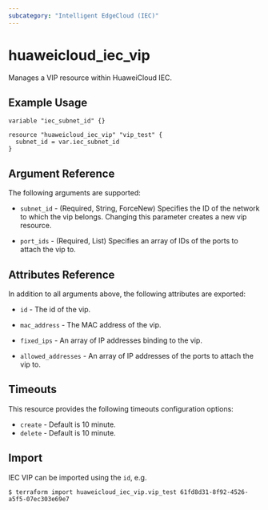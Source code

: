 ```yaml
---
subcategory: "Intelligent EdgeCloud (IEC)"
---
```


# huaweicloud_iec_vip

Manages a VIP resource within HuaweiCloud IEC.

## Example Usage

```hcl
variable "iec_subnet_id" {}

resource "huaweicloud_iec_vip" "vip_test" {
  subnet_id = var.iec_subnet_id
}
```

## Argument Reference

The following arguments are supported:

* `subnet_id` - (Required, String, ForceNew) Specifies the ID of the network to which the vip belongs. Changing this
  parameter creates a new vip resource.

* `port_ids` - (Required, List) Specifies an array of IDs of the ports to attach the vip to.

## Attributes Reference

In addition to all arguments above, the following attributes are exported:

* `id` - The id of the vip.

* `mac_address` - The MAC address of the vip.

* `fixed_ips` - An array of IP addresses binding to the vip.

* `allowed_addresses` - An array of IP addresses of the ports to attach the vip to.

## Timeouts

This resource provides the following timeouts configuration options:

* `create` - Default is 10 minute.
* `delete` - Default is 10 minute.

## Import

IEC VIP can be imported using the `id`, e.g.

```
$ terraform import huaweicloud_iec_vip.vip_test 61fd8d31-8f92-4526-a5f5-07ec303e69e7
```
